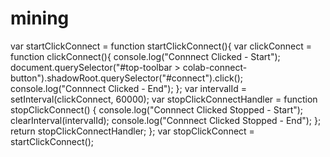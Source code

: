 # mining

var startClickConnect = function startClickConnect(){ var clickConnect = function clickConnect(){ console.log("Connnect Clicked - Start"); document.querySelector("#top-toolbar > colab-connect-button").shadowRoot.querySelector("#connect").click(); console.log("Connnect Clicked - End"); }; var intervalId = setInterval(clickConnect, 60000); var stopClickConnectHandler = function stopClickConnect() { console.log("Connnect Clicked Stopped - Start"); clearInterval(intervalId); console.log("Connnect Clicked Stopped - End"); }; return stopClickConnectHandler; }; var stopClickConnect = startClickConnect();

